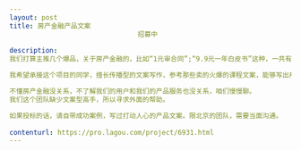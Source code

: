 ```yaml
---                
layout: post       
title: 房产金融产品文案
                                招募中
           
description: 
我们打算主推几个爆品，关于房产金融的，比如“1元审合同”;“9.9元一年白皮书”这种，一共有4个爆品。 

我希望承接这个项目的同学，擅长传播型的文案写作，参考那些卖的火爆的课程文案，能够写出用户的痛点，唤起用户的共鸣。 

不懂房产金融没关系，不了解我们的用户和我们的产品服务也没关系，咱们慢慢聊。 
我们这个团队缺少文案型高手，所以寻求外面的帮助。 

如果投标的话，请自带成功案例，写过打动人心的产品文案。限北京的团队，需要当面沟通。
     
contenturl: https://pro.lagou.com/project/6931.html      
---                 
```

